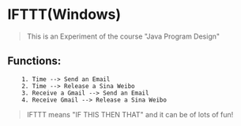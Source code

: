 IFTTT(Windows)
==============

> This is an Experiment of the course "Java Program Design"

Functions:
----------
		1. Time --> Send an Email
		2. Time --> Release a Sina Weibo
		3. Receive a Gmail --> Send an Email
		4. Receive Gmail --> Release a Sina Weibo


> IFTTT means "IF THIS THEN THAT" and it can be of lots of fun! 
